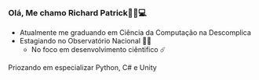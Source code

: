 ### Olá, Me chamo Richard Patrick🖖🏼💻
- Atualmente me graduando em Ciência da Computação na Descomplica
- Estagiando no Observatório Nacional 🔭🌌
  - No foco em desenvolvimento ciêntifico ☄️

Priozando em especializar Python, C# e Unity

